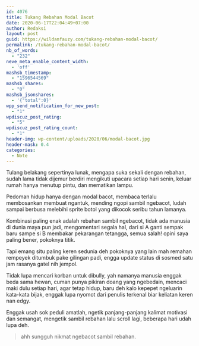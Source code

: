 ```yaml
---
id: 4076
title: Tukang Rebahan Modal Bacot
date: 2020-06-17T22:04:49+07:00
author: Redaksi
layout: post
guid: https://wildanfauzy.com/tukang-rebahan-modal-bacot/
permalink: /tukang-rebahan-modal-bacot/
nb_of_words:
  - "232"
neve_meta_enable_content_width:
  - 'off'
mashsb_timestamp:
  - "1596544569"
mashsb_shares:
  - "0"
mashsb_jsonshares:
  - '{"total":0}'
wpp_send_notification_for_new_post:
  - "1"
wpdiscuz_post_rating:
  - "5"
wpdiscuz_post_rating_count:
  - "1"
header-img: wp-content/uploads/2020/06/modal-bacot.jpg
header-mask: 0.4
categories:
  - Note
---
```

Tulang belakang sepertinya lunak, mengapa suka sekali dengan rebahan, sudah lama tidak dijemur berdiri mengikuti upacara setiap hari senin, keluar rumah hanya menutup pintu, dan mematikan lampu.

Pedoman hidup hanya dengan modal bacot, membaca terlalu membosankan membuat ngantuk, mending ngopi sambil ngebacot, ludah sampai berbusa melebihi sprite botol yang dikocok seribu tahun lamanya.

Kombinasi paling enak adalah rebahan sambil ngebacot, tidak ada manusia di dunia maya pun jadi, mengomentari segala hal, dari si A ganti sempak baru sampe si B membakar pekarangan tetangga, semua salah! opini saya paling bener, pokoknya titik.

Tapi emang situ paling keren sedunia deh pokoknya yang lain mah remahan rempeyek ditumbuk pake gilingan padi, engga update status di sosmed satu jam rasanya gatel nih jempol.

Tidak lupa mencari korban untuk dibully, yah namanya manusia enggak beda sama hewan, cuman punya pikiran doang yang ngebedain, mencaci maki dulu setiap hari, agar tetap hidup, baru deh kalo kepepet ngeluarin kata-kata bijak, enggak lupa nyomot dari penulis terkenal biar keliatan keren nan edgy.

Enggak usah sok peduli amatlah, ngetik panjang-panjang kalimat motivasi dan semangat, mengetik sambil rebahan lalu scroll lagi, beberapa hari udah lupa deh.

<blockquote class="wp-block-quote">
  <p>
    ahh sungguh nikmat ngebacot sambil rebahan.
  </p>
</blockquote>
